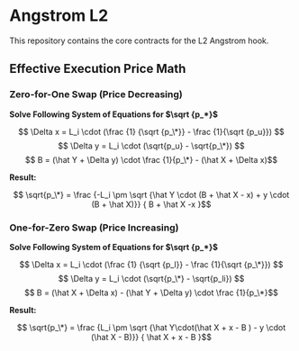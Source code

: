 # Angstrom L2

This repository contains the core contracts for the L2 Angstrom hook.

## Effective Execution Price Math

### Zero-for-One Swap (Price Decreasing)

**Solve Following System of Equations for $\sqrt {p_*}$**

$$ \Delta x = L_i \cdot (\frac {1} {\sqrt {p_\*}} - \frac {1}{\sqrt {p_u}}) $$
$$ \Delta y = L_i \cdot (\sqrt{p_u} - \sqrt{p_\*}) $$
$$ B = (\hat Y + \Delta y) \cdot \frac {1}{p_\*} - (\hat X + \Delta x)$$ 

**Result:**

$$ \sqrt{p_\*} = \frac {-L_i \pm \sqrt {\hat Y \cdot (B + \hat X - x) + y \cdot (B + \hat X)}} { B + \hat X -x }$$

### One-for-Zero Swap (Price Increasing)

**Solve Following System of Equations for $\sqrt {p_*}$**

$$ \Delta x = L_i \cdot (\frac {1} {\sqrt {p_l}} - \frac {1}{\sqrt {p_\*}}) $$
$$ \Delta y = L_i \cdot (\sqrt{p_\*} - \sqrt{p_li}) $$
$$ B = (\hat X + \Delta x) -  (\hat Y + \Delta y) \cdot \frac {1}{p_\*}$$ 

**Result:**

$$ \sqrt{p_\*} = \frac {L_i \pm \sqrt {\hat Y\cdot(\hat X + x - B ) - y \cdot (\hat X - B)}} { \hat X + x - B }$$
